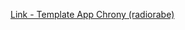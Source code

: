 [Link - Template App Chrony (radiorabe)](https://github.com/radiorabe/rabe-zabbix/tree/master/app/chrony)

